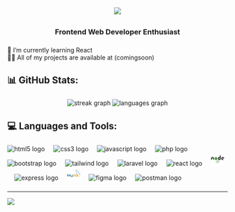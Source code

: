 <h1 align="center">
    <img src="https://readme-typing-svg.herokuapp.com/?font=Righteous&size=35&center=true&vCenter=true&width=500&height=70&duration=4000&lines=Hi+There!+👋;+I'm+Ammar+Ismail+Khocan!;" />
</h1>

###

<h3 align="center">Frontend Web Developer Enthusiast</h3>

###

<p align="left">🌱 I’m currently learning React<br>👨‍💻 All of my projects are available at (comingsoon)</p>

###

<h2 align="left">📊 GitHub Stats:</h2>

###

<div align="center">
  <img src="https://streak-stats.demolab.com?user=ammarkhocan&locale=en&mode=daily&theme=tokyonight&hide_border=false&border_radius=5" height="150" alt="streak graph"  />
  <img src="https://github-readme-stats.vercel.app/api/top-langs?username=ammarkhocan&locale=en&hide_title=false&layout=compact&card_width=320&langs_count=5&theme=tokyonight&hide_border=false" height="150" alt="languages graph"  />
</div>

###

<h2 align="left">💻 Languages and Tools:</h2>

###

<div align="left">
<img src="https://cdn.jsdelivr.net/gh/devicons/devicon/icons/html5/html5-original.svg" height="30" alt="html5 logo" />
<img width="12" />
<img src="https://cdn.jsdelivr.net/gh/devicons/devicon/icons/css3/css3-original.svg" height="30" alt="css3 logo" />
<img width="12" />
<img src="https://cdn.jsdelivr.net/gh/devicons/devicon/icons/javascript/javascript-original.svg" height="30" alt="javascript logo" />
<img width="12" />
<img src="https://cdn.jsdelivr.net/gh/devicons/devicon/icons/php/php-original.svg" height="30" alt="php logo" />
<img width="12" />
<img src="https://cdn.jsdelivr.net/gh/devicons/devicon/icons/bootstrap/bootstrap-original.svg" height="30" alt="bootstrap logo" />
<img width="12" />
<img src="https://www.vectorlogo.zone/logos/tailwindcss/tailwindcss-icon.svg" height="30" alt="tailwind logo" />
<img width="12" />
<img src="https://cdn.jsdelivr.net/gh/devicons/devicon/icons/laravel/laravel-original.svg" height="30" alt="laravel logo" />
<img width="12" />
<img src="https://cdn.jsdelivr.net/gh/devicons/devicon/icons/react/react-original.svg" height="30" alt="react logo" />
<img width="12" />
<img src="https://raw.githubusercontent.com/devicons/devicon/master/icons/nodejs/nodejs-original-wordmark.svg" height="30" alt="nodejs logo" />
<img width="12" />
<img src="https://cdn.jsdelivr.net/gh/devicons/devicon/icons/express/express-original.svg" height="30" alt="express logo" />
<img width="12" />
<img src="https://raw.githubusercontent.com/devicons/devicon/master/icons/mysql/mysql-original-wordmark.svg" height="30" alt="mysql logo" />
<img width="12" />
<img src="https://cdn.jsdelivr.net/gh/devicons/devicon/icons/figma/figma-original.svg" height="30" alt="figma logo" />
<img width="12" />
<img src="https://www.vectorlogo.zone/logos/getpostman/getpostman-icon.svg" height="30" alt="postman logo" />
<img width="12" />

</div>

###
---
[![](https://visitcount.itsvg.in/api?id=ammarkhocan&icon=5&color=12)](https://visitcount.itsvg.in)

###
